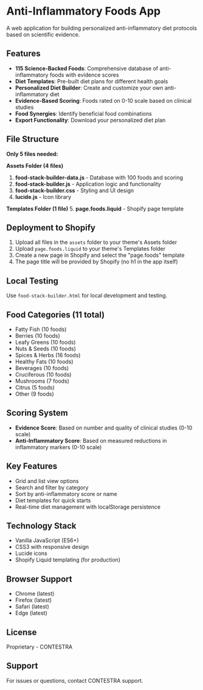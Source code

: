 # Anti-Inflammatory Foods App

A web application for building personalized anti-inflammatory diet protocols based on scientific evidence.

## Features

- **115 Science-Backed Foods**: Comprehensive database of anti-inflammatory foods with evidence scores
- **Diet Templates**: Pre-built diet plans for different health goals
- **Personalized Diet Builder**: Create and customize your own anti-inflammatory diet
- **Evidence-Based Scoring**: Foods rated on 0-10 scale based on clinical studies
- **Food Synergies**: Identify beneficial food combinations
- **Export Functionality**: Download your personalized diet plan

## File Structure

**Only 5 files needed:**

**Assets Folder (4 files)**
1. **food-stack-builder-data.js** - Database with 100 foods and scoring
2. **food-stack-builder.js** - Application logic and functionality
3. **food-stack-builder.css** - Styling and UI design
4. **lucide.js** - Icon library

**Templates Folder (1 file)**
5. **page.foods.liquid** - Shopify page template

## Deployment to Shopify

1. Upload all files in the `assets` folder to your theme's Assets folder
2. Upload `page.foods.liquid` to your theme's Templates folder
3. Create a new page in Shopify and select the "page.foods" template
4. The page title will be provided by Shopify (no h1 in the app itself)

## Local Testing

Use `food-stack-builder.html` for local development and testing.

## Food Categories (11 total)

- Fatty Fish (10 foods)
- Berries (10 foods)
- Leafy Greens (10 foods)
- Nuts & Seeds (10 foods)
- Spices & Herbs (16 foods)
- Healthy Fats (10 foods)
- Beverages (10 foods)
- Cruciferous (10 foods)
- Mushrooms (7 foods)
- Citrus (5 foods)
- Other (9 foods)

## Scoring System

- **Evidence Score**: Based on number and quality of clinical studies (0-10 scale)
- **Anti-Inflammatory Score**: Based on measured reductions in inflammatory markers (0-10 scale)

## Key Features

- Grid and list view options
- Search and filter by category
- Sort by anti-inflammatory score or name
- Diet templates for quick starts
- Real-time diet management with localStorage persistence

## Technology Stack

- Vanilla JavaScript (ES6+)
- CSS3 with responsive design
- Lucide icons
- Shopify Liquid templating (for production)

## Browser Support

- Chrome (latest)
- Firefox (latest)
- Safari (latest)
- Edge (latest)

## License

Proprietary - CONTESTRA

## Support

For issues or questions, contact CONTESTRA support.
